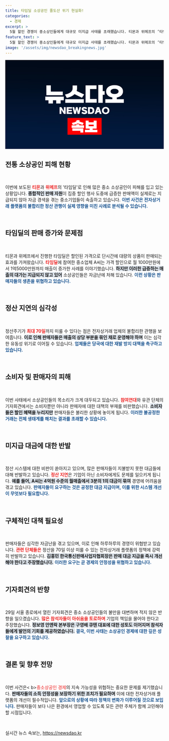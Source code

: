 ```yaml
---
title: 타임딜 소상공인 줄도산 위기 현실화!
categories:
  - 경제
excerpt: >
  5월 할인 경쟁이 중소상인들에게 대규모 미지급 사태를 초래했습니다. 티몬과 위메프의 ‘타임딜’로 매출은 급증했지만, 정산 지연으로 자금난에 빠진 판매자들이 위기를 호소하고 있습니다. 판매자들에 대한 대책 마련이 시급합니다!
feature_text: >
  5월 할인 경쟁이 중소상인들에게 대규모 미지급 사태를 초래했습니다. 티몬과 위메프의 ‘타임딜’로 매출은 급증했지만, 정산 지연으로 자금난에 빠진 판매자들이 위기를 호소하고 있습니다. 판매자들에 대한 대책 마련이 시급합니다!
image: '/assets/img/newsdao_breakingnews.jpg'
---
```


<p><img src="/assets/img/newsdao_breakingnews.jpg" alt="pcversion 속보" /></p>

<h2 data-ke-size="size26">전통 소상공인 피해 현황</h2>

<p data-ke-size="size16">&nbsp;</p>

<p>이번에 보도된 <b><span style="color: #ee2323;">티몬</span></b>과 <b><span style="color: #ee2323;">위메프</span></b>의 '타임딜'로 인해 많은 중소 소상공인이 피해를 입고 있는 상황입니다. <b><span style="background-color: #21538527;">종합적인 판매 자원</span></b>이 집중 할인 행사 도중에 급증한 판매액이 실제로는 지급되지 않아 자금 경색을 겪는 중소기업들이 속출하고 있습니다. <b><span style="color: #1a5490;">이번 사건은 전자상거래 플랫폼의 불합리한 정산 관행이 실제 영향을 미친 사례로 분석될 수 있습니다.</span></b></p>

<p data-ke-size="size16">&nbsp;</p>

<h2 data-ke-size="size26">타임딜의 판매 증가와 문제점</h2>

<p data-ke-size="size16">&nbsp;</p>

<p>티몬과 위메프에서 진행한 타임딜은 할인된 가격으로 단시간에 대량의 상품이 판매되는 효과를 가져왔습니다. <b><span style="color: #ee2323;">타임딜</span></b>에 참여한 중소업체 A씨는 가격 할인으로 월 1000만원에서 1억5000만원까지 매출이 증가한 사례를 이야기했습니다. <b><span style="background-color: #21538527;">하지만 이러한 급증하는 매출의 대가는 지급되지 않고 있어</span></b> 소상공인들은 자금난에 처해 있습니다. <b><span style="color: #1a5490;">이런 상황은 판매자들의 생존을 위협하고 있습니다.</span></b></p>

<p data-ke-size="size16">&nbsp;</p>

<h2 data-ke-size="size26">정산 지연의 심각성</h2>

<p data-ke-size="size16">&nbsp;</p>

<p>정산주기가 <b><span style="color: #ee2323;">최대 70일</span></b>까지 미룰 수 있다는 점은 전자상거래 업체의 불합리한 관행을 보여줍니다. <b><span style="background-color: #21538527;">이로 인해 판매자들은 매출의 상당 부분을 묶인 채로 운영해야 하며</span></b> 이는 심각한 유동성 위기로 이어질 수 있습니다. <b><span style="color: #1a5490;">업체들은 당국에 대한 재발 방지 대책을 촉구하고 있습니다.</span></b></p>

<p data-ke-size="size16">&nbsp;</p>

<h2 data-ke-size="size26">소비자 및 판매자의 피해</h2>

<p data-ke-size="size16">&nbsp;</p>

<p>이번 사태에서 소상공인들의 목소리가 크게 대두되고 있습니다. <b><span style="color: #ee2323;">참여연대</span></b>와 유관 단체의 기자회견에서는 소비자뿐만 아니라 판매자에 대한 대책의 부재를 비판했습니다. <b><span style="background-color: #21538527;">소비자들은 할인 혜택을 누리지만</span></b> 판매자들은 불리한 상황에 놓이게 됩니다. <b><span style="color: #1a5490;">이러한 불공정한 거래는 전체 생태계를 해치는 결과를 초래할 수 있습니다.</span></b></p>

<p data-ke-size="size16">&nbsp;</p>

<h2 data-ke-size="size26">미지급 대금에 대한 반발</h2>

<p data-ke-size="size16">&nbsp;</p>

<p>정산 시스템에 대한 비판이 쏟아지고 있으며, 많은 판매자들이 지불받지 못한 대금들에 대해 반발하고 있습니다. <b><span style="color: #ee2323;">정산 지연</span></b>은 기업이 아닌 소비자에게도 문제를 일으키게 됩니다. <b><span style="background-color: #21538527;">예를 들어, A씨는 4억원 수준의 월매출에서 3분의 1의 대금이 묶여</span></b> 경영에 어려움을 겪고 있습니다. <b><span style="color: #1a5490;">판매자들이 요구하는 것은 공정한 대금 지급이며, 이를 위한 시스템 개선이 무엇보다 필요합니다.</span></b></p>

<p data-ke-size="size16">&nbsp;</p>

<h2 data-ke-size="size26">구체적인 대책 필요성</h2>

<p data-ke-size="size16">&nbsp;</p>

<p>판매자들은 심각한 자금난을 겪고 있으며, 이로 인해 하루하루의 경영이 위협받고 있습니다. <b><span style="color: #ee2323;">관련 단체들은</span></b> 정산을 70일 이상 미룰 수 있는 전자상거래 플랫폼의 정책에 강력히 반발하고 있습니다. <b><span style="background-color: #21538527;">김홍민 한국통신판매사업자협회장은 판매 대금 지급을 즉시 개선해야 한다고 주장했습니다.</span></b> <b><span style="color: #1a5490;">이러한 요구는 곧 경제의 안정성을 위협하고 있습니다.</span></b></p>

<p data-ke-size="size16">&nbsp;</p>

<h2 data-ke-size="size26">기자회견의 반향</h2>

<p data-ke-size="size16">&nbsp;</p>

<p>29일 서울 종로에서 열린 기자회견은 중소 소상공인들의 불만을 대변하며 적지 않은 반향을 일으켰습니다. <b><span style="color: #ee2323;">많은 참석자들이 아쉬움을 토로하며</span></b> 기업의 책임을 물어야 한다고 주장했습니다. <b><span style="background-color: #21538527;">정보영 안앤락 본부장은 구영배 큐텐 대표에 대한 성토도 이어지며 참석자들에게 발언의 기회를 제공하였습니다.</span></b> <b><span style="color: #1a5490;">결국, 이번 사태는 소상공인 경제에 대한 깊은 성찰을 요구하고 있습니다.</span></b></p>

<p data-ke-size="size16">&nbsp;</p>

<h2 data-ke-size="size26">결론 및 향후 전망</h2>

<p data-ke-size="size16">&nbsp;</p>

<p>이번 사건은&lt; b><span style="color: #ee2323;">중소상공인 경제</span></b>의 지속 가능성을 위협하는 중요한 문제를 제기했습니다. <b><span style="background-color: #21538527;">판매자들의 소득 안정성을 보장하기 위한 조치가 필요하며</span></b> 이에 대한 전자상거래 플랫폼의 개선이 필수적입니다. <b><span style="color: #1a5490;">앞으로의 상황에 따라 정책의 변화가 이루어질 것으로 보입니다.</span></b> 판매자들이 보다 나은 환경에서 영업할 수 있도록 모든 관련 주체가 함께 고민해야 할 시점입니다.</p>

<p data-ke-size="size16">&nbsp;</p>
실시간 뉴스 속보는, <a href="https://newsdao.kr" rel="dofollow">https://newsdao.kr</a>


